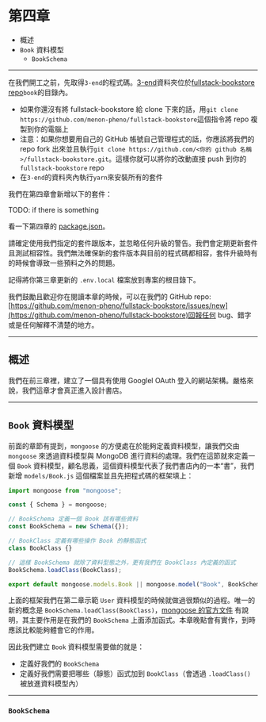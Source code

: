# 第四章

- 概述
- `Book` 資料模型
  - `BookSchema`

---

在我們開工之前，先取得`3-end`的程式碼。[3-end](https://github.com/menon-pheno/fullstack-bookstore/tree/master/book/3-end)資料夾位於[fullstack-bookstore repo](https://github.com/menon-pheno/fullstack-bookstore)`book`的目錄內。

- 如果你還沒有將 fullstack-bookstore 給 clone 下來的話，用`git clone https://github.com/menon-pheno/fullstack-bookstore`這個指令將 repo 複製到你的電腦上
- 注意：如果你想要用自己的 GitHub 帳號自己管理程式的話，你應該將我們的 repo fork 出來並且執行`git clone https://github.com/<你的 github 名稱>/fullstack-bookstore.git`。這樣你就可以將你的改動直接 push 到你的`fullstack-bookstore` repo
- 在`3-end`的資料夾內執行`yarn`來安裝所有的套件

我們在第四章會新增以下的套件：

TODO: if there is something

看一下第四章的 [package.json](https://github.com/menon-pheno/fullstack-bookstore/blob/master/book/4-end/package.json)。

請確定使用我們指定的套件跟版本，並忽略任何升級的警告。我們會定期更新套件且測試相容性。我們無法確保新的套件版本與目前的程式碼都相容，套件升級時有的時候會導致一些預料之外的問題。

記得將你第三章更新的 `.env.local` 檔案放到專案的根目錄下。

我們鼓勵且歡迎你在閱讀本章的時候，可以在我們的 GitHub repo: [https://github.com/menon-pheno/fullstack-bookstore/issues/new](https://github.com/menon-pheno/fullstack-bookstore)回報任何 bug、錯字或是任何解釋不清楚的地方。

---

## 概述

我們在前三章裡，建立了一個具有使用 Googlel OAuth 登入的網站架構。嚴格來說，我們這章才會真正進入設計書店。

---

## `Book` 資料模型

前面的章節有提到，`mongoose` 的方便處在於能夠定義資料模型，讓我們交由 `mongoose` 來透過資料模型與 MongoDB 進行資料的處理。我們在這節就來定義一個 `Book` 資料模型，顧名思義，這個資料模型代表了我們書店內的一本“書”，我們新增 `models/Book.js` 這個檔案並且先把程式碼的框架填上：

```JavaScript
import mongoose from "mongoose";

const { Schema } = mongoose;

// BookSchema 定義一個 Book 該有哪些資料
const BookSchema = new Schema({});

// BookClass 定義有哪些操作 Book 的靜態函式
class BookClass {}

// 這樣 BookSchema 就除了資料型態之外，更有我們在 BookClass 內定義的函式
BookSchema.loadClass(BookClass);

export default mongoose.models.Book || mongoose.model("Book", BookSchema);

```

上面的框架我們在第二章示範 `User` 資料模型的時候就做過很類似的過程。唯一的新的概念是 `BookSchema.loadClass(BookClass)`，[mongoose 的官方文件](https://mongoosejs.com/docs/api.html#schema_Schema-loadClass) 有說明，其主要作用是在我們的 `BookSchema` 上面添加函式。本章晚點會有實作，到時應該比較能夠體會它的作用。

因此我們建立 `Book` 資料模型需要做的就是：

- 定義好我們的 `BookSchema`
- 定義好我們需要把哪些（靜態）函式加到 `BookClass`（會透過 `.loadClass()` 被放進資料模型內）

---

### `BookSchema`
